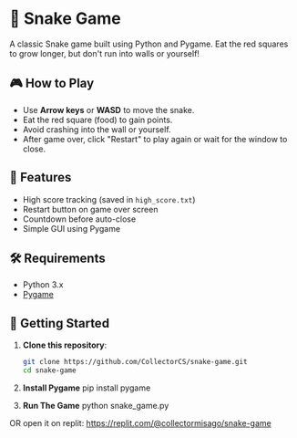 # 🐍 Snake Game

A classic Snake game built using Python and Pygame. Eat the red squares to grow longer, but don't run into walls or yourself!

## 🎮 How to Play

- Use **Arrow keys** or **WASD** to move the snake.
- Eat the red square (food) to gain points.
- Avoid crashing into the wall or yourself.
- After game over, click "Restart" to play again or wait for the window to close.

## 💾 Features

- High score tracking (saved in `high_score.txt`)
- Restart button on game over screen
- Countdown before auto-close
- Simple GUI using Pygame

## 🛠 Requirements

- Python 3.x
- [Pygame](https://www.pygame.org/)

## 🚀 Getting Started

1. **Clone this repository**:
   ```bash
   git clone https://github.com/CollectorCS/snake-game.git
   cd snake-game
2. **Install Pygame**
pip install pygame

3. **Run The Game**
python snake_game.py

OR open it on replit:
https://replit.com/@collectormisago/snake-game
